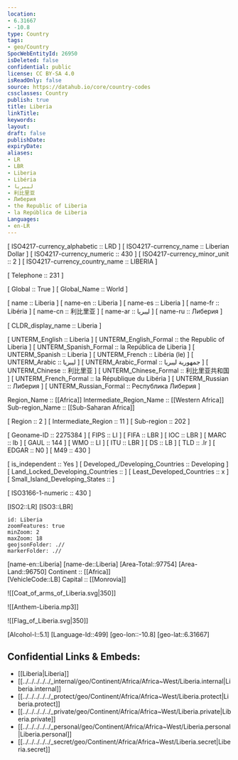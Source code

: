 ```yaml
---
location:
- 6.31667
- -10.8
type: Country
tags:
- geo/Country
SpocWebEntityId: 26950
isDeleted: false
confidential: public
license: CC BY-SA 4.0
isReadOnly: false
source: https://datahub.io/core/country-codes
cssclasses: Country
publish: true
title: Liberia
linkTitle: 
keywords: 
layout: 
draft: false
publishDate: 
expiryDate: 
aliases:
- LR
- LBR
- Liberia
- Libéria
- ليبريا
- 利比里亚
- Либерия
- the Republic of Liberia
- la República de Liberia
Languages:
- en-LR
---
```



[	ISO4217-currency_alphabetic	 :: LRD ] 
[	ISO4217-currency_name	 :: Liberian Dollar ] 
[	ISO4217-currency_numeric	 :: 430 ] 
[	ISO4217-currency_minor_unit	 :: 2 ] 
[	ISO4217-currency_country_name	 :: LIBERIA ] 

[	Telephone	 :: 231 ] 

[	Global	 :: True ] 
[	Global_Name	 :: World ] 

[	name	 :: Liberia ] 
[	name-en	 :: Liberia ] 
[	name-es	 :: Liberia ] 
[	name-fr	 :: Libéria ] 
[	name-cn	 :: 利比里亚 ] 
[	name-ar	 :: ليبريا ] 
[	name-ru	 :: Либерия ] 

[	CLDR_display_name	 :: Liberia ] 

[	UNTERM_English	 :: Liberia ] 
[	UNTERM_English_Formal	 :: the Republic of Liberia ] 
[	UNTERM_Spanish_Formal	 :: la República de Liberia ] 
[	UNTERM_Spanish	 :: Liberia ] 
[	UNTERM_French	 :: Libéria (le) ] 
[	UNTERM_Arabic	 :: ليبريا ] 
[	UNTERM_Arabic_Formal	 :: جمهورية ليبريا ] 
[	UNTERM_Chinese	 :: 利比里亚 ] 
[	UNTERM_Chinese_Formal	 :: 利比里亚共和国 ] 
[	UNTERM_French_Formal	 :: la République du Libéria ] 
[	UNTERM_Russian	 :: Либерия ] 
[	UNTERM_Russian_Formal	 :: Республика Либерия ] 

Region_Name ::  [[Africa]] 
Intermediate_Region_Name ::  [[Western Africa]]  
Sub-region_Name ::  [[Sub-Saharan Africa]] 

[	Region	 :: 2 ] 
[	Intermediate_Region	 :: 11 ] 
[	Sub-region	 :: 202 ] 

[	Geoname-ID	 :: 2275384 ] 
[	FIPS	 :: LI ] 
[	FIFA	 :: LBR ] 
[	IOC	 :: LBR ] 
[	MARC	 :: lb ] 
[	GAUL	 :: 144 ] 
[	WMO	 :: LI ] 
[	ITU	 :: LBR ] 
[	DS	 :: LB ] 
[	TLD	 :: .lr ] 
[	EDGAR	 :: N0 ] 
[	M49	 :: 430 ] 

[	is_independent	 :: Yes ] 
[	Developed_/Developing_Countries	 :: Developing ] 
[	Land_Locked_Developing_Countries	 ::  ] 
[	Least_Developed_Countries	 :: x ] 
[	Small_Island_Developing_States	 ::  ] 

[	ISO3166-1-numeric	 :: 430 ] 



[ISO2::LR] 
[ISO3::LBR] 
```leaflet
id: Liberia
zoomFeatures: true 
minZoom: 2 
maxZoom: 18
geojsonFolder: .//
markerFolder: .//
```

[name-en::Liberia] 
[name-de::Liberia] 
[Area-Total::97754] 
[Area-Land::96750] 
Continent :: [[Africa]]  
[VehicleCode::LB] 
Capital :: [[Monrovia]]  

![[Coat_of_arms_of_Liberia.svg|350]] 

![[Anthem-Liberia.mp3]] 

![[Flag_of_Liberia.svg|350]] 

[Alcohol-l::5.1] 
[Language-Id::499] 
[geo-lon::-10.8] 
[geo-lat::6.31667] 



## Confidential Links & Embeds: 
- [[Liberia|Liberia]] 
- [[../../../../../_internal/geo/Continent/Africa/Africa~West/Liberia.internal|Liberia.internal]] 
- [[../../../../../_protect/geo/Continent/Africa/Africa~West/Liberia.protect|Liberia.protect]] 
- [[../../../../../_private/geo/Continent/Africa/Africa~West/Liberia.private|Liberia.private]] 
- [[../../../../../_personal/geo/Continent/Africa/Africa~West/Liberia.personal|Liberia.personal]] 
- [[../../../../../_secret/geo/Continent/Africa/Africa~West/Liberia.secret|Liberia.secret]] 
